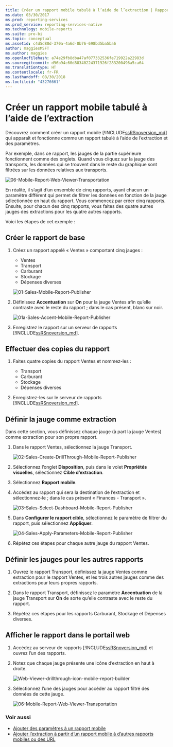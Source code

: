```yaml
---
title: Créer un rapport mobile tabulé à l’aide de l’extraction | Rapports mobiles Reporting Services | Microsoft Docs
ms.date: 03/30/2017
ms.prod: reporting-services
ms.prod_service: reporting-services-native
ms.technology: mobile-reports
ms.suite: pro-bi
ms.topic: conceptual
ms.assetid: c4d5d80d-370a-4a6d-8b76-698bd5ba5ba6
author: maggiesMSFT
ms.author: maggies
ms.openlocfilehash: a74e29fb8dba47af077332536fe719922a22983d
ms.sourcegitcommit: d96b94c60d88340224371926f283200496a5ca64
ms.translationtype: HT
ms.contentlocale: fr-FR
ms.lasthandoff: 08/30/2018
ms.locfileid: "43276661"
---
```

# <a name="create-a-tabbed-mobile-report-by-using-drillthrough"></a>Créer un rapport mobile tabulé à l’aide de l’extraction
Découvrez comment créer un rapport mobile [!INCLUDE[ssRSnoversion_md](../../includes/ssrsnoversion-md.md)] qui apparaît et fonctionne comme un rapport tabulé à l’aide de l’extraction et des paramètres.

Par exemple, dans ce rapport, les jauges de la partie supérieure fonctionnent comme des onglets. Quand vous cliquez sur la jauge des transports, les données qui se trouvent dans le reste du graphique sont filtrées sur les données relatives aux transports.

![06-Mobile-Report-Web-Viewer-Transportation](../../reporting-services/mobile-reports/media/tabbed-mobile-report-web-viewer-transportation-complete.png)

En réalité, il s’agit d’un ensemble de cinq rapports, ayant chacun un paramètre différent qui permet de filtrer les données en fonction de la jauge sélectionnée en haut du rapport. Vous commencez par créer cinq rapports. Ensuite, pour chacun des cinq rapports, vous faites des quatre autres jauges des extractions pour les quatre autres rapports.

Voici les étapes de cet exemple :

## <a name="create-the-basic-report"></a>Créer le rapport de base

1. Créez un rapport appelé « Ventes » comportant cinq jauges :

    * Ventes
    * Transport
    * Carburant
    * Stockage
    * Dépenses diverses

   ![01-Sales-Mobile-Report-Publisher](../../reporting-services/mobile-reports/media/01-sales-mobile-report-publisher.png)
    
2. Définissez **Accentuation** sur **On** pour la jauge Ventes afin qu’elle contraste avec le reste du rapport ; dans le cas présent, blanc sur noir.

    ![01a-Sales-Accent-Mobile-Report-Publisher](../../reporting-services/mobile-reports/media/01a-sales-accent-mobile-report-publisher.png)
    
3. Enregistrez le rapport sur un serveur de rapports [!INCLUDE[ssRSnoversion_md](../../includes/ssrsnoversion-md.md)].

## <a name="make-copies-of-the-report"></a>Effectuer des copies du rapport

1. Faites quatre copies du rapport Ventes et nommez-les : 

    * Transport
    * Carburant
    * Stockage
    * Dépenses diverses

3. Enregistrez-les sur le serveur de rapports [!INCLUDE[ssRSnoversion_md](../../includes/ssrsnoversion-md.md)].

## <a name="set-the-gauge-as-a-drillthrough"></a>Définir la jauge comme extraction

Dans cette section, vous définissez chaque jauge (à part la jauge Ventes) comme extraction pour son propre rapport.

1. Dans le rapport Ventes, sélectionnez la jauge Transport.

    ![02-Sales-Create-DrillThrough-Mobile-Report-Publisher](../../reporting-services/mobile-reports/media/02-sales-create-drillthrough-mobile-report-publisher.png)

2. Sélectionnez l’onglet **Disposition**, puis dans le volet **Propriétés visuelles**, sélectionnez **Cible d’extraction**.

3. Sélectionnez **Rapport mobile**.

4. Accédez au rapport qui sera la destination de l’extraction et sélectionnez-le ; dans le cas présent « Finances - Transport ».

    ![03-Sales-Select-Dashboard-Mobile-Report-Publisher](../../reporting-services/mobile-reports/media/03-sales-select-dashboard-mobile-report-publisher.png)

5. Dans **Configurer le rapport cible**, sélectionnez le paramètre de filtrer du rapport, puis sélectionnez **Appliquer**.

   ![04-Sales-Apply-Parameters-Mobile-Report-Publisher](../../reporting-services/mobile-reports/media/04-sales-apply-parameters-mobile-report-publisher.png)
   
6. Répétez ces étapes pour chaque autre jauge du rapport Ventes. 

## <a name="set-the-gauges-for-the-other-reports"></a>Définir les jauges pour les autres rapports

1.  Ouvrez le rapport Transport, définissez la jauge Ventes comme extraction pour le rapport Ventes, et les trois autres jauges comme des extractions pour leurs propres rapports.

2. Dans le rapport Transport, définissez le paramètre **Accentuation** de la jauge Transport sur **On** de sorte qu’elle contraste avec le reste du rapport.

3. Répétez ces étapes pour les rapports Carburant, Stockage et Dépenses diverses. 

## <a name="view-the-report-in-the-web-portal"></a>Afficher le rapport dans le portail web

1. Accédez au serveur de rapports [!INCLUDE[ssRSnoversion_md](../../includes/ssrsnoversion-md.md)] et ouvrez l’un des rapports. 

2. Notez que chaque jauge présente une icône d’extraction en haut à droite.

    ![Web-Viewer-drillthrough-icon-mobile-report-builder](../../reporting-services/mobile-reports/media/web-viewer-drillthrough-icon-mobile-report-builder.png)

3. Sélectionnez l’une des jauges pour accéder au rapport filtré des données de cette jauge.

   ![06-Mobile-Report-Web-Viewer-Transportation](../../reporting-services/mobile-reports/media/06-mobile-report-web-viewer-transportation.png)

### <a name="see-also"></a>Voir aussi
    
* [Ajouter des paramètres à un rapport mobile](../../reporting-services/mobile-reports/add-parameters-to-a-mobile-report-reporting-services.md)
* [Ajouter l’extraction à partir d’un rapport mobile à d’autres rapports mobiles ou des URL](../../reporting-services/mobile-reports/add-drillthrough-from-a-mobile-report-to-other-mobile-reports-or-urls.md)




  

